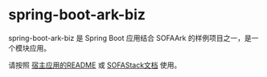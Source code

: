 # spring-boot-ark-biz

spring-boot-ark-biz 是 Spring Boot 应用结合 SOFAArk 的样例项目之一，是一个模块应用。

请按照 [宿主应用的README](https://github.com/sofastack-guides/sofa-ark-spring-guides)  或 [SOFAStack文档](https://www.sofastack.tech/projects/sofa-boot/sofa-ark-spring-boot-demo/) 使用。
